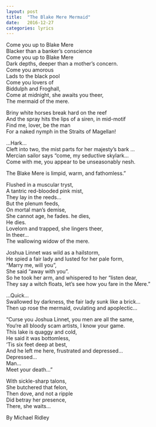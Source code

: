 ```yaml
---
layout: post
title:  "The Blake Mere Mermaid"
date:   2016-12-27
categories: lyrics
---
```

Come you up to Blake Mere<br>
Blacker than a banker’s conscience<br>
Come you up to Blake Mere<br>
Dark depths, deeper than a mother’s concern.<br>
Come you amorous<br>
Lads to the black pool<br>
Come you lovers of<br>
Biddulph and Froghall,<br>
Come at midnight, she awaits you theer,<br>
The mermaid of the mere.<br>

Briny white horses break hard on the reef<br>
And the spray hits the lips of a siren, in mid-motif<br>
Find me, lover, be the man<br>
For a naked nymph in the Straits of Magellan!<br>

...Hark...<br>
Cleft into two, the mist parts for her majesty’s bark ...<br>
Mercian sailor says “come, my seductive skylark...<br>
Come with me, you appear to be unseasonably nesh.<br>

The Blake Mere is limpid, warm, and fathomless.”<br>

Flushed in a muscular tryst,<br>
A tantric red-blooded pink mist,<br>
They lay in the reeds...<br>
But the plenum feeds,<br>
On mortal man’s demise,<br>
She cannot age, he fades. he dies,<br>
He dies.<br>
Lovelorn and trapped, she lingers theer,<br>
In theer...<br>
The wallowing widow of the mere.<br>

Joshua Linnet was wild as a hailstorm,<br>
He spied a fair lady and lusted for her pale form,<br>
“Marry me, will you”,<br>
She said “away with you”.<br>
So he took her arm, and whispered to her “listen dear,<br>
They say a witch floats, let’s see how you fare in the Mere.”<br>

...Quick...<br>
Swallowed by darkness, the fair lady sunk like a brick...<br>
Then up rose the mermaid, ovulating and apoplectic...<br>

“Curse you Joshua Linnet, you men are all the same,<br>
You‘re all bloody scam artists, I know your game.<br>
This lake is quaggy and cold,<br>
He said it was bottomless,<br>
‘Tis six feet deep at best,<br>
And he left me here, frustrated and depressed...<br>
Depressed...<br>
Man...<br>
Meet your death...”<br>

With sickle-sharp talons,<br>
She butchered that felon,<br>
Then dove, and not a ripple<br>
Did betray her presence,<br>
There, she waits...<br>

By Michael Ridley
